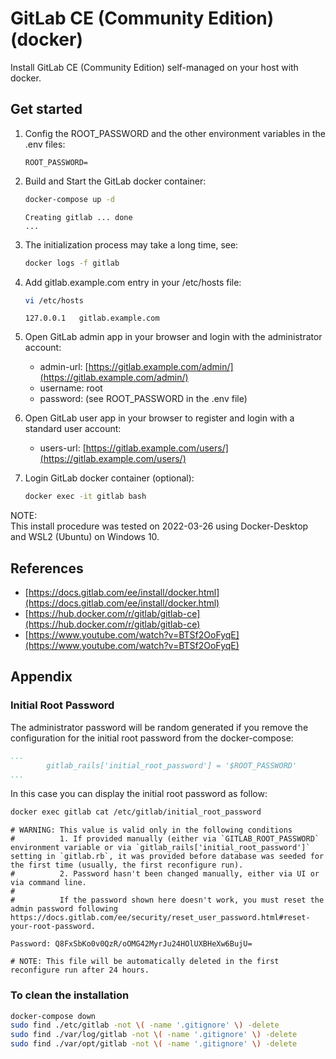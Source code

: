 # GitLab CE (Community Edition) (docker)

Install GitLab CE (Community Edition) self-managed on your host with docker.

## Get started

1. Config the ROOT_PASSWORD and the other environment variables in the .env files:

    ```console
    ROOT_PASSWORD=
    ```

2. Build and Start the GitLab docker container:

    ```bash
    docker-compose up -d
    ```

    ```console
    Creating gitlab ... done
    ...
    ```

3. The initialization process may take a long time, see:

    ```bash
    docker logs -f gitlab
    ```

4. Add gitlab.example.com entry in your /etc/hosts file:

    ```bash
    vi /etc/hosts
    ```

    ```console
    127.0.0.1   gitlab.example.com
    ```

5. Open GitLab admin app in your browser and login with the administrator account:

    - admin-url: [https://gitlab.example.com/admin/](https://gitlab.example.com/admin/)
    - username: root
    - password: (see ROOT_PASSWORD in the .env file)

6. Open GitLab user app in your browser to register and login with a standard user account:

    - users-url: [https://gitlab.example.com/users/](https://gitlab.example.com/users/)

7. Login GitLab docker container (optional):

    ```bash
    docker exec -it gitlab bash
    ```

NOTE:  
This install procedure was tested on 2022-03-26 using Docker-Desktop and WSL2 (Ubuntu) on Windows 10.

## References

- [https://docs.gitlab.com/ee/install/docker.html](https://docs.gitlab.com/ee/install/docker.html)
- [https://hub.docker.com/r/gitlab/gitlab-ce](https://hub.docker.com/r/gitlab/gitlab-ce)
- [https://www.youtube.com/watch?v=BTSf2OoFyqE](https://www.youtube.com/watch?v=BTSf2OoFyqE)

## Appendix

### Initial Root Password

The administrator password will be random generated if you remove the configuration for the initial root password from the docker-compose:

```docker-compose.yml
...
        gitlab_rails['initial_root_password'] = '$ROOT_PASSWORD'
...
```

In this case you can display the initial root password as follow:

```bash
docker exec gitlab cat /etc/gitlab/initial_root_password
```

```console
# WARNING: This value is valid only in the following conditions
#          1. If provided manually (either via `GITLAB_ROOT_PASSWORD` environment variable or via `gitlab_rails['initial_root_password']` setting in `gitlab.rb`, it was provided before database was seeded for the first time (usually, the first reconfigure run).
#          2. Password hasn't been changed manually, either via UI or via command line.
#
#          If the password shown here doesn't work, you must reset the admin password following https://docs.gitlab.com/ee/security/reset_user_password.html#reset-your-root-password.

Password: Q8FxSbKo0v0QzR/oOMG42MyrJu24HOlUXBHeXw6BujU=

# NOTE: This file will be automatically deleted in the first reconfigure run after 24 hours.
```

### To clean the installation

```bash
docker-compose down
sudo find ./etc/gitlab -not \( -name '.gitignore' \) -delete
sudo find ./var/log/gitlab -not \( -name '.gitignore' \) -delete
sudo find ./var/opt/gitlab -not \( -name '.gitignore' \) -delete
```
